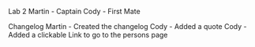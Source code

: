 Lab 2
Martin - Captain
Cody - First Mate

Changelog
Martin - Created the changelog
Cody - Added a quote
Cody - Added a clickable Link to go to the persons page